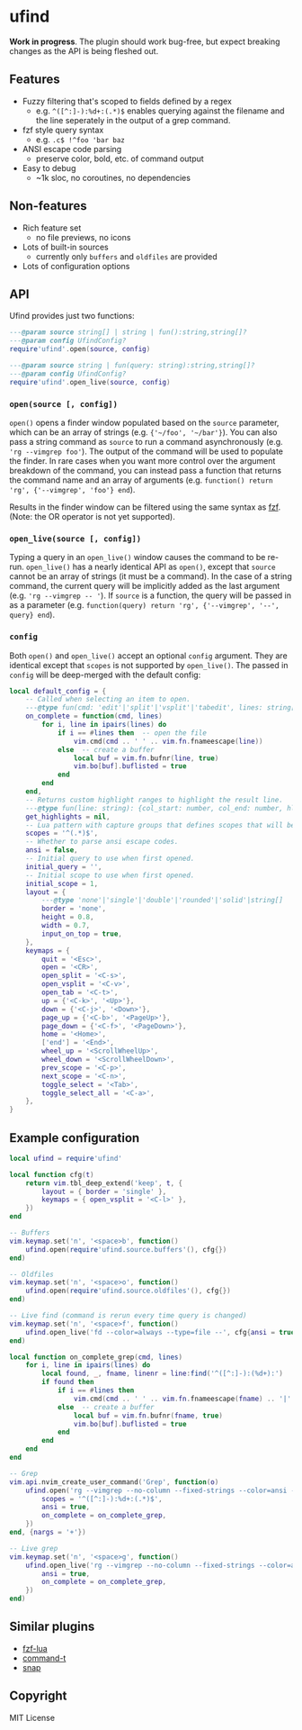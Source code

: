 ufind
=====

**Work in progress**. The plugin should work bug-free, but expect breaking changes as the API is
being fleshed out.

Features
--------
  - Fuzzy filtering that's scoped to fields defined by a regex
    - e.g. `^([^:]-):%d+:(.*)$` enables querying against the filename and the line seperately in
      the output of a grep command.
  - fzf style query syntax
    - e.g. `.c$ !^foo 'bar baz`
  - ANSI escape code parsing
    - preserve color, bold, etc. of command output
  - Easy to debug
    - ~1k sloc, no coroutines, no dependencies

Non-features
------------
  - Rich feature set
    - no file previews, no icons
  - Lots of built-in sources
    - currently only `buffers` and `oldfiles` are provided
  - Lots of configuration options

API
---
Ufind provides just two functions:

```lua
---@param source string[] | string | fun():string,string[]?
---@param config UfindConfig?
require'ufind'.open(source, config)

---@param source string | fun(query: string):string,string[]?
---@param config UfindConfig?
require'ufind'.open_live(source, config)
```

### `open(source [, config])`

`open()` opens a finder window populated based on the `source` parameter, which can be an array of
strings (e.g. `{'~/foo', '~/bar'}`). You can also pass a string command as `source` to run a command
asynchronously (e.g. `'rg --vimgrep foo'`). The output of the command will be used to populate the
finder. In rare cases when you want more control over the argument breakdown of the command, you can
instead pass a function that returns the command name and an array of arguments (e.g. `function()
return 'rg', {'--vimgrep', 'foo'} end`).

Results in the finder window can be filtered using the same syntax as
[fzf](https://github.com/junegunn/fzf/#search-syntax). (Note: the OR operator is not yet supported).

### `open_live(source [, config])`

Typing a query in an `open_live()` window causes the command to be re-run. `open_live()` has a
nearly identical API as `open()`, except that `source` cannot be an array of strings (it must be a
command). In the case of a string command, the current query will be implicitly added as the last
argument (e.g. `'rg --vimgrep -- '`). If `source` is a function, the query will be passed in as a
parameter (e.g. `function(query) return 'rg', {'--vimgrep', '--', query} end`).

### `config`

Both `open()` and `open_live()` accept an optional `config` argument. They are identical except that
`scopes` is not supported by `open_live()`. The passed in `config` will be deep-merged with the
default config:

```lua
local default_config = {
    -- Called when selecting an item to open.
    ---@type fun(cmd: 'edit'|'split'|'vsplit'|'tabedit', lines: string[])
    on_complete = function(cmd, lines)
        for i, line in ipairs(lines) do
            if i == #lines then  -- open the file
                vim.cmd(cmd .. ' ' .. vim.fn.fnameescape(line))
            else  -- create a buffer
                local buf = vim.fn.bufnr(line, true)
                vim.bo[buf].buflisted = true
            end
        end
    end,
    -- Returns custom highlight ranges to highlight the result line.
    ---@type fun(line: string): {col_start: number, col_end: number, hl_group: string}[]?
    get_highlights = nil,
    -- Lua pattern with capture groups that defines scopes that will be queried individually.
    scopes = '^(.*)$',
    -- Whether to parse ansi escape codes.
    ansi = false,
    -- Initial query to use when first opened.
    initial_query = '',
    -- Initial scope to use when first opened.
    initial_scope = 1,
    layout = {
        ---@type 'none'|'single'|'double'|'rounded'|'solid'|string[]
        border = 'none',
        height = 0.8,
        width = 0.7,
        input_on_top = true,
    },
    keymaps = {
        quit = '<Esc>',
        open = '<CR>',
        open_split = '<C-s>',
        open_vsplit = '<C-v>',
        open_tab = '<C-t>',
        up = {'<C-k>', '<Up>'},
        down = {'<C-j>', '<Down>'},
        page_up = {'<C-b>', '<PageUp>'},
        page_down = {'<C-f>', '<PageDown>'},
        home = '<Home>',
        ['end'] = '<End>',
        wheel_up = '<ScrollWheelUp>',
        wheel_down = '<ScrollWheelDown>',
        prev_scope = '<C-p>',
        next_scope = '<C-n>',
        toggle_select = '<Tab>',
        toggle_select_all = '<C-a>',
    },
}
```

Example configuration
---------------------
```lua
local ufind = require'ufind'

local function cfg(t)
    return vim.tbl_deep_extend('keep', t, {
        layout = { border = 'single' },
        keymaps = { open_vsplit = '<C-l>' },
    })
end

-- Buffers
vim.keymap.set('n', '<space>b', function()
    ufind.open(require'ufind.source.buffers'(), cfg{})
end)

-- Oldfiles
vim.keymap.set('n', '<space>o', function()
    ufind.open(require'ufind.source.oldfiles'(), cfg{})
end)

-- Live find (command is rerun every time query is changed)
vim.keymap.set('n', '<space>f', function()
    ufind.open_live('fd --color=always --type=file --', cfg{ansi = true})
end)

local function on_complete_grep(cmd, lines)
    for i, line in ipairs(lines) do
        local found, _, fname, linenr = line:find('^([^:]-):(%d+):')
        if found then
            if i == #lines then
                vim.cmd(cmd .. ' ' .. vim.fn.fnameescape(fname) .. '|' .. linenr)
            else  -- create a buffer
                local buf = vim.fn.bufnr(fname, true)
                vim.bo[buf].buflisted = true
            end
        end
    end
end

-- Grep
vim.api.nvim_create_user_command('Grep', function(o)
    ufind.open('rg --vimgrep --no-column --fixed-strings --color=ansi -- ' .. o.args, cfg{
        scopes = '^([^:]-):%d+:(.*)$',
        ansi = true,
        on_complete = on_complete_grep,
    })
end, {nargs = '+'})

-- Live grep
vim.keymap.set('n', '<space>g', function()
    ufind.open_live('rg --vimgrep --no-column --fixed-strings --color=ansi -- ', cfg{
        ansi = true,
        on_complete = on_complete_grep,
    })
end)
```

Similar plugins
---------------
  - [fzf-lua](https://github.com/ibhagwan/fzf-lua)
  - [command-t](https://github.com/wincent/command-t/)
  - [snap](https://github.com/camspiers/snap)

Copyright
---------
MIT License
